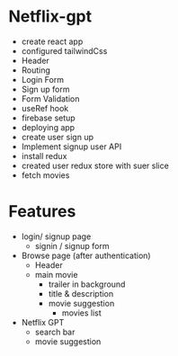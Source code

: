 # Netflix-gpt

- create react app
- configured tailwindCss
- Header
- Routing
- Login Form
- Sign up form
- Form Validation
- useRef hook
- firebase setup
- deploying app
- create user sign up 
- Implement signup user API
- install redux
- created user redux store with suer slice
- fetch movies


# Features

- login/ signup page
  - signin / signup form
- Browse page (after authentication)
  - Header
  - main movie
    - trailer in background
    - title & description
    - movie suggestion
      - movies list
- Netflix GPT
  - search bar
  - movie suggestion
